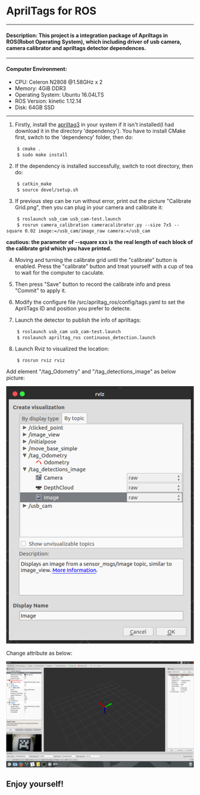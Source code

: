 # AprilTags for ROS
***
#### Description: This project is a integration package of Apriltags in ROS(Robot Operating System), which including driver of usb camera, camera calibrator and apriltags detector dependences.
***
#### Computer Environment:
+ CPU: Celeron N2808 @1.58GHz x 2
+ Memory: 4GiB DDR3
+ Operating System: Ubuntu 16.04LTS
+ ROS Version: kinetic 1.12.14
+ Disk: 64GB SSD
***
1. Firstly, install the [apriltag3](https://github.com/AprilRobotics/apriltag "apriltag3") in your system if it isn't installed(I had download it in the directory 'dependency'). You have to install CMake first, switch to the 'dependency' folder, then do:
```
	$ cmake .
	$ sudo make install
```
2. If the dependency is installed successfully, switch to root directory, then do:
```
	$ catkin_make
	$ source devel/setup.sh
```
3. If previous step can be run without error, print out the picture "Calibrate Grid.png", then you can plug in your camera and calibrate it:
```
	$ roslaunch usb_cam usb_cam-test.launch
	$ rosrun camera_calibration cameracalibrator.py --size 7x5 --square 0.02 image:=/usb_cam/image_raw camera:=/usb_cam
```
**cautious: the parameter of --square xxx is the real length of each block of the calibrate grid which you have printed.**

4. Moving and turning the calibrate grid until the "calibrate" button is enabled. Press the "calibrate" button and treat yourself with a cup of tea to wait for the computer to caculate.

5. Then press "Save" button to record the calibrate info and press "Commit" to apply it.

6. Modify the configure file /src/apriltag_ros/config/tags.yaml to set the AprilTags ID and position you prefer to detecte.

7. Launch the detector to publish the info of apriltags:
```
	$ roslaunch usb_cam usb_cam-test.launch
	$ roslaunch apriltag_ros continuous_detection.launch
```
8. Launch Rviz to visualized the location:
```
	$ rosrun rviz rviz
```
Add element "/tag_Odometry" and "/tag_detections_image" as below picture: 
<center> 

![Local View](https://raw.githubusercontent.com/ZhuYanzhen1/Apriltag_ROS/master/Picture/local.png "Local View")
</center> 

Change attribute as below:
<center> 

![Global View](https://raw.githubusercontent.com/ZhuYanzhen1/Apriltag_ROS/master/Picture/global.png "Global View")
</center> 

## Enjoy yourself!